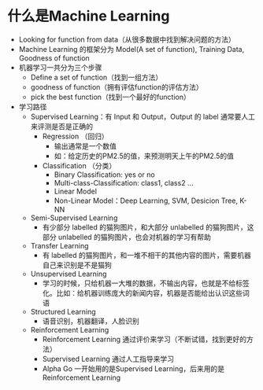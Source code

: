 ﻿# 什么是Machine Learning

 - Looking for function from data（从很多数据中找到解决问题的方法）
 - Machine Learning 的框架分为 Model(A set of function), Training Data, Goodness of function
 - 机器学习一共分为三个步骤
     - Define a set of function（找到一组方法）
     - goodness of function（拥有评估function的评估方法）
     - pick the best function（找到一个最好的function）
 - 学习路径
     - Supervised Learning：有 Input 和 Output，Output 的 label 通常要人工来评测是否是正确的
         - Regression （回归）
             - 输出通常是一个数值
             - 如：给定历史的PM2.5的值，来预测明天上午的PM2.5的值
         - Classification （分类）
             - Binary Classification: yes or no
             - Multi-class-Classification: class1, class2 ...
             - Linear Model
             - Non-Linear Model：Deep Learning, SVM, Desicion Tree, K-NN
     - Semi-Supervised Learning
         - 有少部分 labelled 的猫狗图片，和大部分 unlabelled 的猫狗图片，这部分 unlabelled 的猫狗图片，也会对机器的学习有帮助
     - Transfer Learning
         - 有 labelled 的猫狗图片，和一堆不相干的其他内容的图片，需要机器自己来识别是不是猫狗
     - Unsupervised Learning
         - 学习的时候，只给机器一大堆的数据，不输出内容，也就是不给标签化。比如：给机器训练庞大的新闻内容，机器是否能给出认识这些词语
     - Structured Learning
         - 语音识别，机器翻译，人脸识别
     - Reinforcement Learning
         - Reinforcement Learning 通过评价来学习（不断试错，找到更好的方法）
         - Supervised Learning 通过人工指导来学习
         - Alpha Go 一开始用的是Supervised Learning，后来用的是Reinforcement Learning